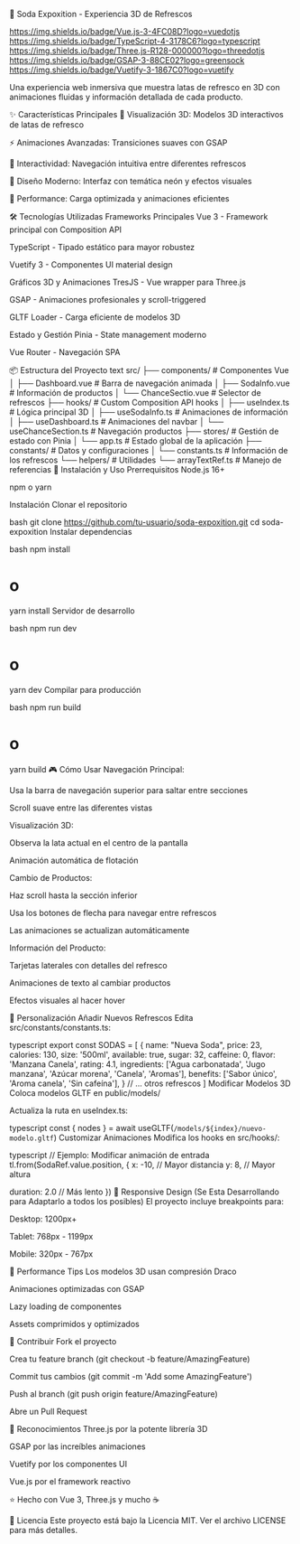 🥤 Soda Expoxition - Experiencia 3D de Refrescos

https://img.shields.io/badge/Vue.js-3-4FC08D?logo=vuedotjs
https://img.shields.io/badge/TypeScript-4-3178C6?logo=typescript
https://img.shields.io/badge/Three.js-R128-000000?logo=threedotjs
https://img.shields.io/badge/GSAP-3-88CE02?logo=greensock
https://img.shields.io/badge/Vuetify-3-1867C0?logo=vuetify

Una experiencia web inmersiva que muestra latas de refresco en 3D con animaciones fluidas y información detallada de cada producto.

✨ Características Principales
🎨 Visualización 3D: Modelos 3D interactivos de latas de refresco

⚡ Animaciones Avanzadas: Transiciones suaves con GSAP

📱 Interactividad: Navegación intuitiva entre diferentes refrescos

🎨 Diseño Moderno: Interfaz con temática neón y efectos visuales

🚀 Performance: Carga optimizada y animaciones eficientes

🛠️ Tecnologías Utilizadas
Frameworks Principales
Vue 3 - Framework principal con Composition API

TypeScript - Tipado estático para mayor robustez

Vuetify 3 - Componentes UI material design

Gráficos 3D y Animaciones
TresJS - Vue wrapper para Three.js

GSAP - Animaciones profesionales y scroll-triggered

GLTF Loader - Carga eficiente de modelos 3D

Estado y Gestión
Pinia - State management moderno

Vue Router - Navegación SPA

📦 Estructura del Proyecto
text
src/
├── components/          # Componentes Vue
│   ├── Dashboard.vue   # Barra de navegación animada
│   ├── SodaInfo.vue    # Información de productos
│   └── ChanceSectio.vue # Selector de refrescos
├── hooks/              # Custom Composition API hooks
│   ├── useIndex.ts     # Lógica principal 3D
│   ├── useSodaInfo.ts  # Animaciones de información
│   ├── useDashboard.ts # Animaciones del navbar
│   └── useChanceSection.ts # Navegación productos
├── stores/             # Gestión de estado con Pinia
│   └── app.ts         # Estado global de la aplicación
├── constants/          # Datos y configuraciones
│   └── constants.ts   # Información de los refrescos
└── helpers/            # Utilidades
    └── arrayTextRef.ts # Manejo de referencias
🚀 Instalación y Uso
Prerrequisitos
Node.js 16+

npm o yarn

Instalación
Clonar el repositorio

bash
git clone https://github.com/tu-usuario/soda-expoxition.git
cd soda-expoxition
Instalar dependencias

bash
npm install
# o
yarn install
Servidor de desarrollo

bash
npm run dev
# o
yarn dev
Compilar para producción

bash
npm run build
# o
yarn build
🎮 Cómo Usar
Navegación Principal:

Usa la barra de navegación superior para saltar entre secciones

Scroll suave entre las diferentes vistas

Visualización 3D:

Observa la lata actual en el centro de la pantalla

Animación automática de flotación

Cambio de Productos:

Haz scroll hasta la sección inferior

Usa los botones de flecha para navegar entre refrescos

Las animaciones se actualizan automáticamente

Información del Producto:

Tarjetas laterales con detalles del refresco

Animaciones de texto al cambiar productos

Efectos visuales al hacer hover

🎨 Personalización
Añadir Nuevos Refrescos
Edita src/constants/constants.ts:

typescript
export const SODAS = [
  {
    name: "Nueva Soda",
    price: 23,
    calories: 130,
    size: '500ml',
    available: true,
    sugar: 32,
    caffeine: 0,
    flavor: 'Manzana Canela',
    rating: 4.1,
    ingredients: ['Agua carbonatada', 'Jugo manzana', 'Azúcar morena', 'Canela', 'Aromas'],
    benefits: ['Sabor único', 'Aroma canela', 'Sin cafeína'],
  }
  // ... otros refrescos
]
Modificar Modelos 3D
Coloca modelos GLTF en public/models/

Actualiza la ruta en useIndex.ts:

typescript
const { nodes } = await useGLTF(`/models/${index}/nuevo-modelo.gltf`)
Customizar Animaciones
Modifica los hooks en src/hooks/:

typescript
// Ejemplo: Modificar animación de entrada
tl.from(SodaRef.value.position, {
  x: -10, // Mayor distancia
  y: 8,   // Mayor altura
  
  duration: 2.0 // Más lento
})
📱 Responsive Design (Se Esta Desarrollando para Adaptarlo a todos los posibles)
El proyecto incluye breakpoints para:

Desktop: 1200px+

Tablet: 768px - 1199px

Mobile: 320px - 767px

🚀 Performance Tips
Los modelos 3D usan compresión Draco

Animaciones optimizadas con GSAP

Lazy loading de componentes

Assets comprimidos y optimizados

🤝 Contribuir
Fork el proyecto

Crea tu feature branch (git checkout -b feature/AmazingFeature)

Commit tus cambios (git commit -m 'Add some AmazingFeature')

Push al branch (git push origin feature/AmazingFeature)

Abre un Pull Request


🙌 Reconocimientos
Three.js por la potente librería 3D

GSAP por las increíbles animaciones

Vuetify por los componentes UI

Vue.js por el framework reactivo


⭐️ Hecho con Vue 3, Three.js y mucho ☕️

📄 Licencia
Este proyecto está bajo la Licencia MIT. Ver el archivo LICENSE para más detalles.
